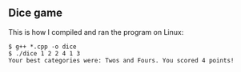 ## Dice game

This is how I compiled and ran the program on Linux:

```
$ g++ *.cpp -o dice
$ ./dice 1 2 2 4 1 3
Your best categories were: Twos and Fours. You scored 4 points!
```